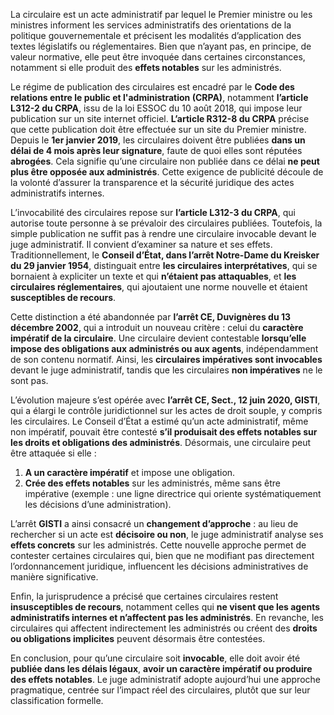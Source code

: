 La circulaire est un acte administratif par lequel le Premier ministre ou les ministres informent les services administratifs des orientations de la politique gouvernementale et précisent les modalités d’application des textes législatifs ou réglementaires. Bien que n’ayant pas, en principe, de valeur normative, elle peut être invoquée dans certaines circonstances, notamment si elle produit des **effets notables** sur les administrés.

Le régime de publication des circulaires est encadré par le **Code des relations entre le public et l'administration (CRPA)**, notamment **l’article L312-2 du CRPA**, issu de la loi ESSOC du 10 août 2018, qui impose leur publication sur un site internet officiel. **L’article R312-8 du CRPA** précise que cette publication doit être effectuée sur un site du Premier ministre. Depuis le **1er janvier 2019**, les circulaires doivent être publiées **dans un délai de 4 mois après leur signature**, faute de quoi elles sont réputées **abrogées**. Cela signifie qu’une circulaire non publiée dans ce délai **ne peut plus être opposée aux administrés**. Cette exigence de publicité découle de la volonté d’assurer la transparence et la sécurité juridique des actes administratifs internes.

L’invocabilité des circulaires repose sur **l’article L312-3 du CRPA**, qui autorise toute personne à se prévaloir des circulaires publiées. Toutefois, la simple publication ne suffit pas à rendre une circulaire invocable devant le juge administratif. Il convient d’examiner sa nature et ses effets. Traditionnellement, le **Conseil d’État, dans l’arrêt Notre-Dame du Kreisker du 29 janvier 1954**, distinguait entre **les circulaires interprétatives**, qui se bornaient à expliciter un texte et qui **n’étaient pas attaquables**, et **les circulaires réglementaires**, qui ajoutaient une norme nouvelle et étaient **susceptibles de recours**.

Cette distinction a été abandonnée par **l’arrêt CE, Duvignères du 13 décembre 2002**, qui a introduit un nouveau critère : celui du **caractère impératif de la circulaire**. Une circulaire devient contestable **lorsqu’elle impose des obligations aux administrés ou aux agents**, indépendamment de son contenu normatif. Ainsi, les **circulaires impératives sont invocables** devant le juge administratif, tandis que les circulaires **non impératives** ne le sont pas.

L’évolution majeure s’est opérée avec **l’arrêt CE, Sect., 12 juin 2020, GISTI**, qui a élargi le contrôle juridictionnel sur les actes de droit souple, y compris les circulaires. Le Conseil d’État a estimé qu’un acte administratif, même non impératif, pouvait être contesté **s’il produisait des effets notables sur les droits et obligations des administrés**. Désormais, une circulaire peut être attaquée si elle :

1. **A un caractère impératif** et impose une obligation.
2. **Crée des effets notables** sur les administrés, même sans être impérative (exemple : une ligne directrice qui oriente systématiquement les décisions d’une administration).

L’arrêt **GISTI** a ainsi consacré un **changement d’approche** : au lieu de rechercher si un acte est **décisoire ou non**, le juge administratif analyse ses **effets concrets** sur les administrés. Cette nouvelle approche permet de contester certaines circulaires qui, bien que ne modifiant pas directement l’ordonnancement juridique, influencent les décisions administratives de manière significative.

Enfin, la jurisprudence a précisé que certaines circulaires restent **insusceptibles de recours**, notamment celles qui **ne visent que les agents administratifs internes et n’affectent pas les administrés**. En revanche, les circulaires qui affectent indirectement les administrés ou créent des **droits ou obligations implicites** peuvent désormais être contestées.

En conclusion, pour qu’une circulaire soit **invocable**, elle doit avoir été **publiée dans les délais légaux**, **avoir un caractère impératif ou produire des effets notables**. Le juge administratif adopte aujourd’hui une approche pragmatique, centrée sur l’impact réel des circulaires, plutôt que sur leur classification formelle.